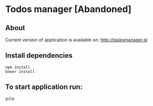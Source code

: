 # Todos manager [Abandoned]

## About
Current version of application is available on:
http://tasksmanager.pl



## Install dependencies

```
npm install
bower install
```

## To start application run:

```
gulp
```

